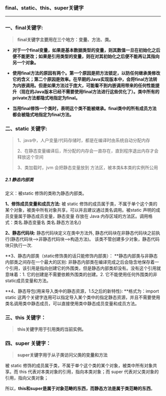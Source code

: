### final、static、this、super关键字

---

### 一、final关键字:

> **final关键字主要用在三个地方：变量、方法、类。**

* **对于一个final变量，如果是基本数据类型的变量，则其数值一旦在初始化之后便不能更改；如果是引用类型的变量，则在对其初始化之后便不能再让其指向另一个对象。**

* **使用final方法的原因有两个。第一个原因是把方法锁定，以防任何继承类修改它的含义；第二个原因是效率。在早期的Java实现版本中，会将final方法转为内嵌调用。但是如果方法过于庞大，可能看不到内嵌调用带来的任何性能提升（现在的Java版本已经不需要使用final方法进行这些优化了）。类中所有的private方法都隐式地指定为final。**

* **当用final修饰一个类时，表明这个类不能被继承。final类中的所有成员方法都会被隐式地指定为final方法。**

### 二、static 关键字:

> 1、java中，人户变量/代码存储时，都是在编译时由系统自动分配内存  
>
> 2、在静态变量编译后，所分配的内存会一直存在，直到程序退出内存才会释放这个空间  
>
> 3、类加载时，jvm 会把静态变量放到 方法区，被本类&本类的实例所公用

##### 2.1 静态内部类

定义：被static 修饰的类称为静态内部类。  











**1、修饰成员变量和成员方法:** 被 static 修饰的成员属于类，不属于单个这个类的某个对象，被类中所有对象共享，可以并且建议通过类名调用。被static 声明的成员变量属于静态成员变量，静态变量 存放在 Java 内存区域的方法区。调用格式：类名.静态变量名 类名.静态方法名\(\)

**2、静态代码块:** 静态代码块定义在类中方法外, 静态代码块在非静态代码块之前执行\(静态代码块—&gt;非静态代码块—&gt;构造方法\)。 该类不管创建多少对象，静态代码块只执行一次.

**3、静态内部类（static修饰类的话只能修饰内部类）： **静态内部类与非静态内部类之间存在一个最大的区别: 非静态内部类在编译完成之后会隐含地保存着一个引用，该引用是指向创建它的外围类，但是静态内部类却没有。没有这个引用就意味着：1. 它的创建是不需要依赖外围类的创建。2. 它不能使用任何外围类的非static成员变量和方法。

**4、静态导包\(用来导入类中的静态资源，1.5之后的新特性\): **格式为：import static 这两个关键字连用可以指定导入某个类中的指定静态资源，并且不需要使用类名调用类中静态成员，可以直接使用类中静态成员变量和成员方法。

### 三、this 关键字：

> **this关键字用于引用类的当前实例。**

### 四、super 关键字：

> **super关键字用于从子类访问父类的变量和方法**

被 static 修饰的成员属于类，不属于单个这个类的某个对象，被类中所有对象共享。而 this 代表对本类对象的引用，指向本类对象；而 super 代表对父类对象的引用，指向父类对象；

所以，**this和super是属于对象范畴的东西，而静态方法是属于类范畴的东西**。

